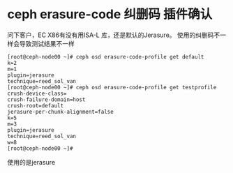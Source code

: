 ceph erasure-code 纠删码 插件确认
=================================

问下客户，EC X86有没有用ISA-L 库，还是默认的Jerasure。 使用的纠删码不一样会导致测试结果不一样


```
[root@ceph-node00 ~]# ceph osd erasure-code-profile get default
k=2
m=1
plugin=jerasure
technique=reed_sol_van
[root@ceph-node00 ~]# ceph osd erasure-code-profile get testprofile
crush-device-class=
crush-failure-domain=host
crush-root=default
jerasure-per-chunk-alignment=false
k=5
m=3
plugin=jerasure
technique=reed_sol_van
w=8
[root@ceph-node00 ~]#
```
使用的是jerasure